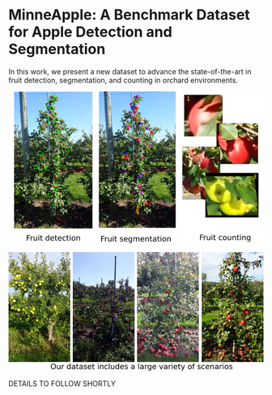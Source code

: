 # MinneApple: A Benchmark Dataset for Apple Detection and Segmentation
In this work, we present a new dataset to advance the state-of-the-art in fruit detection, segmentation, and counting in orchard environments.

![alt text](imgs/concept.png)

DETAILS TO FOLLOW SHORTLY
